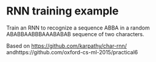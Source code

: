 # RNN training example

Train an RNN to recognize a sequence ABBA in a random ABABBAABBBAAABABAB sequence of two characters.

Based on https://github.com/karpathy/char-rnn/ andhttps://github.com/oxford-cs-ml-2015/practical6

